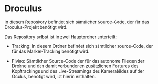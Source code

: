 # Droculus

In diesem Repository befindet sich sämtlicher Source-Code, der für das Droculus-Projekt benötigt wird.


Das Repository selbst ist in zwei Hauptordner unterteilt:

- Tracking: In diesem Ordner befindet sich sämtlicher source-Code, der für das Marker-Tracking benötigt wird.

- Flying: Sämtlicher Source-Code der für das autonome Fliegen der Drohne und den damit verbundenen zusätzlichen Features des Kopftrackings und des Live-Streamings des Kamerabildes auf der Oculus, benötigt wird, ist hierin enthalten.
